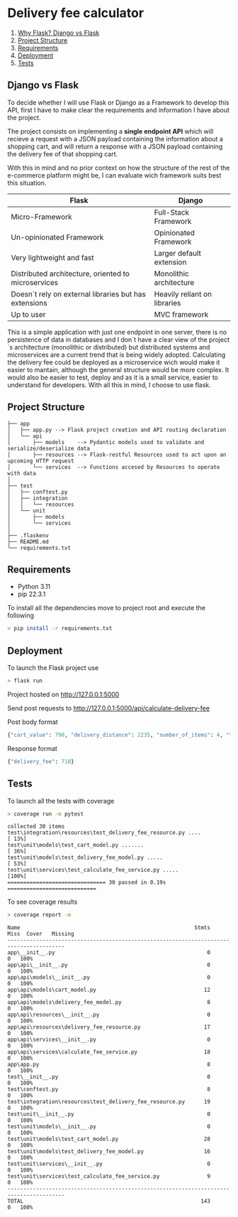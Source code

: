 # Delivery fee calculator <!-- API omit in toc -->
1. [Why Flask? Django vs Flask](#django-vs-flask)
2. [Project Structure](#project-structure)
3. [Requirements](#requirements)
4. [Deployment](#deployment)
5. [Tests](#tests)
   
## Django vs Flask

To decide whether I will use Flask or Django as a Framework to develop this API, first I have to make clear the requirements and information I have about the project. 

The project consists on implementing a **single endpoint API** which will recieve a request with a JSON payload containing the information about a shopping cart, and will return a response with a JSON payload containing the delivery fee of that shopping cart.

With this in mind and no prior context on how the structure of the rest of the e-commerce platform might be, I can evaluate wich framework suits best this situation.


| Flask                                                     | Django                         |
| ----------------------------------------------------------|--------------------------------|
| Micro-Framework                                           | Full-Stack Framework           |
| Un-opinionated Framework                                  | Opinionated Framework          |
| Very lightweight and fast                                 | Larger default extension       |
| Distributed architecture, oriented to microservices       | Monolithic architecture        |
| Doesn´t rely on external libraries but has extensions     | Heavily reliant on libraries   |
| Up to user                                                | MVC framework                  |


This is a simple application with just one endpoint in one server, there is no persistence of data in databases and I don´t have a clear view of the project´s architecture (monolithic or distributed) but distributed systems and microservices are a current trend that is being widely adopted. Calculating the delivery fee could be deployed as a microservice wich would make it easier to mantain, although the general structure would be more complex. It would also be easier to test, deploy and as it is a small service, easier to understand for developers. With all this in mind, I choose to use flask.


## Project Structure

```
├── app
│   ├── app.py --> Flask project creation and API routing declaration
│   └── api
│       ├── models    --> Pydantic models used to validate and serialize/deserialize data
│       ├── resources --> Flask-restful Resources used to act upon an upcoming HTTP request
│       └── services  --> Functions accesed by Resources to operate with data
│
├── test
│   ├── conftest.py
│   ├── integration
│   │   └── resources
│   └── unit
│       ├── models
│       └── services
│
├── .flaskenv
├── README.md
└── requirements.txt
```

## Requirements

- Python 3.11
- pip 22.3.1

To install all the dependencies move to project root and execute the following
```bash
> pip install -r requirements.txt
```

## Deployment
To launch the Flask project use
```bash
> flask run
```
Project hosted on http://127.0.0.1:5000

Send post requests to http://127.0.0.1:5000/api/calculate-delivery-fee

Post body format
```python
{"cart_value": 790, "delivery_distance": 2235, "number_of_items": 4, "time": "2021-10-12T13:00:00Z"}
```
Response format
```python
{"delivery_fee": 710}
```

## Tests
To launch all the tests with coverage
```bash 
> coverage run -m pytest
```
```
collected 30 items                             
test\integration\resources\test_delivery_fee_resource.py ....            [ 13%]
test\unit\models\test_cart_model.py .......                              [ 36%]
test\unit\models\test_delivery_fee_model.py .....                        [ 53%]
test\unit\services\test_calculate_fee_service.py .....                   [100%]
=============================== 30 passed in 0.19s ============================
```
To see coverage results
```bash
> coverage report -m
```
```
Name                                                       Stmts   Miss  Cover   Missing
----------------------------------------------------------------------------------------
app\__init__.py                                                0      0   100%
app\api\__init__.py                                            0      0   100%
app\api\models\__init__.py                                     0      0   100%
app\api\models\cart_model.py                                  12      0   100%
app\api\models\delivery_fee_model.py                           8      0   100%
app\api\resources\__init__.py                                  0      0   100%
app\api\resources\delivery_fee_resource.py                    17      0   100%
app\api\services\__init__.py                                   0      0   100%
app\api\services\calculate_fee_service.py                     18      0   100%
app\app.py                                                     8      0   100%
test\__init__.py                                               0      0   100%
test\conftest.py                                               8      0   100%
test\integration\resources\test_delivery_fee_resource.py      19      0   100%
test\unit\__init__.py                                          0      0   100%
test\unit\models\__init__.py                                   0      0   100%
test\unit\models\test_cart_model.py                           28      0   100%
test\unit\models\test_delivery_fee_model.py                   16      0   100%
test\unit\services\__init__.py                                 0      0   100%
test\unit\services\test_calculate_fee_service.py               9      0   100%
----------------------------------------------------------------------------------------
TOTAL                                                        143      0   100%
```
